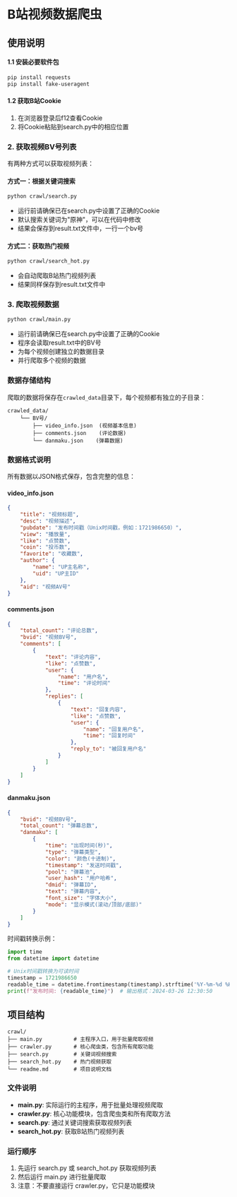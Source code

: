 # B站视频数据爬虫

## 使用说明

#### 1.1 安装必要软件包
```bash
pip install requests
pip install fake-useragent
```

#### 1.2 获取B站Cookie
1. 在浏览器登录后f12查看Cookie
2. 将Cookie粘贴到search.py中的相应位置

### 2. 获取视频BV号列表

有两种方式可以获取视频列表：

#### 方式一：根据关键词搜索
```bash
python crawl/search.py
```
- 运行前请确保已在search.py中设置了正确的Cookie
- 默认搜索关键词为"原神"，可以在代码中修改
- 结果会保存到result.txt文件中，一行一个bv号

#### 方式二：获取热门视频
```bash
python crawl/search_hot.py
```
- 会自动爬取B站热门视频列表
- 结果同样保存到result.txt文件中

### 3. 爬取视频数据
```bash
python crawl/main.py
```
- 运行前请确保已在search.py中设置了正确的Cookie
- 程序会读取result.txt中的BV号
- 为每个视频创建独立的数据目录
- 并行爬取多个视频的数据

### 数据存储结构

爬取的数据将保存在`crawled_data`目录下，每个视频都有独立的子目录：

```
crawled_data/
    └── BV号/
        ├── video_info.json  (视频基本信息)
        ├── comments.json    (评论数据)
        └── danmaku.json    (弹幕数据)
```

### 数据格式说明

所有数据以JSON格式保存，包含完整的信息：

#### video_info.json
```json
{
    "title": "视频标题",
    "desc": "视频描述",
    "pubdate": "发布时间戳（Unix时间戳，例如：1721986650）",
    "view": "播放量",
    "like": "点赞数",
    "coin": "投币数",
    "favorite": "收藏数",
    "author": {
        "name": "UP主名称",
        "uid": "UP主ID"
    },
    "aid": "视频AV号"
}
```

#### comments.json
```json
{
    "total_count": "评论总数",
    "bvid": "视频BV号",
    "comments": [
        {
            "text": "评论内容",
            "like": "点赞数",
            "user": {
                "name": "用户名",
                "time": "评论时间"
            },
            "replies": [
                {
                    "text": "回复内容",
                    "like": "点赞数",
                    "user": {
                        "name": "回复用户名",
                        "time": "回复时间"
                    },
                    "reply_to": "被回复用户名"
                }
            ]
        }
    ]
}
```

#### danmaku.json
```json
{
    "bvid": "视频BV号",
    "total_count": "弹幕总数",
    "danmaku": [
        {
            "time": "出现时间(秒)",
            "type": "弹幕类型",
            "color": "颜色(十进制)",
            "timestamp": "发送时间戳",
            "pool": "弹幕池",
            "user_hash": "用户哈希",
            "dmid": "弹幕ID",
            "text": "弹幕内容",
            "font_size": "字体大小",
            "mode": "显示模式(滚动/顶部/底部)"
        }
    ]
}
```
时间戳转换示例：
```python
import time
from datetime import datetime

# Unix时间戳转换为可读时间
timestamp = 1721986650
readable_time = datetime.fromtimestamp(timestamp).strftime('%Y-%m-%d %H:%M:%S')
print(f"发布时间: {readable_time}")  # 输出格式：2024-03-26 12:30:50
```

## 项目结构
```
crawl/
├── main.py          # 主程序入口，用于批量爬取视频
├── crawler.py       # 核心爬虫类，包含所有爬取功能
├── search.py        # 关键词视频搜索
├── search_hot.py    # 热门视频获取
└── readme.md        # 项目说明文档
```

### 文件说明
- **main.py**: 实际运行的主程序，用于批量处理视频爬取
- **crawler.py**: 核心功能模块，包含爬虫类和所有爬取方法
- **search.py**: 通过关键词搜索获取视频列表
- **search_hot.py**: 获取B站热门视频列表

### 运行顺序
1. 先运行 search.py 或 search_hot.py 获取视频列表
2. 然后运行 main.py 进行批量爬取
3. 注意：不要直接运行 crawler.py，它只是功能模块

